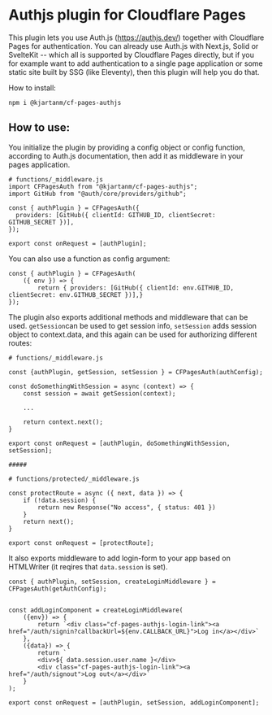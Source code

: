 # Authjs plugin for Cloudflare Pages

This plugin lets you use Auth.js (https://authjs.dev/) together with Cloudflare Pages for authentication. You can already use Auth.js with Next.js, Solid or SvelteKit -- which all is supported by Cloudflare Pages directly, but if you for example want to add authentication to a single page application or some static site built by SSG (like Eleventy), then this plugin will help you do that.

How to install:

`npm i @kjartanm/cf-pages-authjs`

## How to use:
You initialize the plugin by providing a config object or config function, according to Auth.js documentation, then add it as middleware in your pages application.

```
# functions/_middleware.js
import CFPagesAuth from "@kjartanm/cf-pages-authjs";
import GitHub from "@auth/core/providers/github";

const { authPlugin } = CFPagesAuth({
  providers: [GitHub({ clientId: GITHUB_ID, clientSecret: GITHUB_SECRET })],
});

export const onRequest = [authPlugin];
```

You can also use a function as config argument:

```
const { authPlugin } = CFPagesAuth(
    ({ env }) => {
        return { providers: [GitHub({ clientId: env.GITHUB_ID, clientSecret: env.GITHUB_SECRET })],}
});
```
The plugin also exports additional methods and middleware that can be used. `getSession`can be used to get session info, `setSession` adds session object to context.data, and this again can be used for authorizing different routes:

```
# functions/_middleware.js

const {authPlugin, getSession, setSession } = CFPagesAuth(authConfig);

const doSomethingWithSession = async (context) => {
    const session = await getSession(context);

    ...

    return context.next();
}

export const onRequest = [authPlugin, doSomethingWithSession, setSession];

#####

# functions/protected/_middleware.js

const protectRoute = async ({ next, data }) => {
    if (!data.session) {
        return new Response("No access", { status: 401 })
    }
    return next();
}

export const onRequest = [protectRoute];
```

It also exports middleware to add login-form to your app based on HTMLWriter (it reqires that `data.session` is set). 

```
const { authPlugin, setSession, createLoginMiddleware } = CFPagesAuth(getAuthConfig);


const addLoginComponent = createLoginMiddleware(
    ({env}) => {
        return `<div class="cf-pages-authjs-login-link"><a href="/auth/signin?callbackUrl=${env.CALLBACK_URL}">Log in</a></div>`
    },
    ({data}) => {
        return `
        <div>${ data.session.user.name }</div>
        <div class="cf-pages-authjs-login-link"><a href="/auth/signout">Log out</a></div>`
    }
);

export const onRequest = [authPlugin, setSession, addLoginComponent];

```